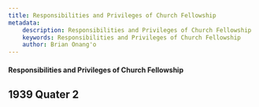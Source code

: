 ```yaml
---
title: Responsibilities and Privileges of Church Fellowship
metadata:
    description: Responsibilities and Privileges of Church Fellowship
    keywords: Responsibilities and Privileges of Church Fellowship
    author: Brian Onang'o
---
```


#### Responsibilities and Privileges of Church Fellowship

## 1939 Quater 2
